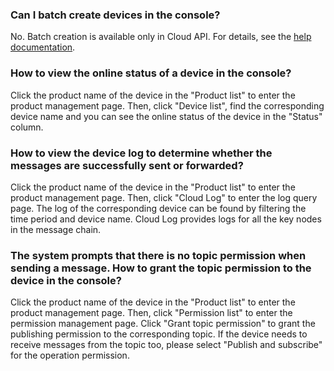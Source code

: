 [//]: # (chinagitpath:XXXXX)

### Can I batch create devices in the console?
No. Batch creation is available only in Cloud API. For details, see the [help documentation](https://cloud.tencent.com/document/product/634/12276).

### How to view the online status of a device in the console?
Click the product name of the device in the "Product list" to enter the product management page. Then, click "Device list", find the corresponding device name and you can see the online status of the device in the "Status" column.

### How to view the device log to determine whether the messages are successfully sent or forwarded?
Click the product name of the device in the "Product list" to enter the product management page. Then, click "Cloud Log" to enter the log query page. The log of the corresponding device can be found by filtering the time period and device name. Cloud Log provides logs for all the key nodes in the message chain.

### The system prompts that there is no topic permission when sending a message. How to grant the topic permission to the device in the console?
Click the product name of the device in the "Product list" to enter the product management page. Then, click "Permission list" to enter the permission management page. Click "Grant topic permission" to grant the publishing permission to the corresponding topic. If the device needs to receive messages from the topic too, please select "Publish and subscribe" for the operation permission.

